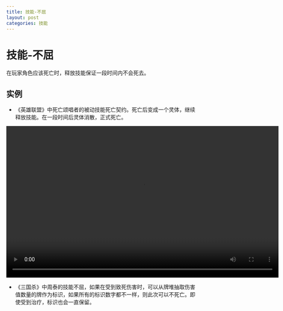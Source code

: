 ```yaml
---
title: 技能-不屈
layout: post
categories: 技能
---
```


# 技能-不屈
在玩家角色应该死亡时，释放技能保证一段时间内不会死去。

## 实例

- 《英雄联盟》中死亡颂唱者的被动技能死亡契约。死亡后变成一个灵体，继续释放技能。在一段时间后灵体消散，正式死亡。

<video width="720" height="400" controls>
    <source src="{{ site.url }}/videos/不屈-死亡颂唱者-卡尔瑟斯-被动.webm" type="video/webm">
</video>

- 《三国杀》中周泰的技能不屈，如果在受到致死伤害时，可以从牌堆抽取伤害值数量的牌作为标识，如果所有的标识数字都不一样，则此次可以不死亡。即使受到治疗，标识也会一直保留。